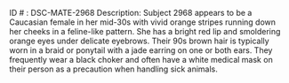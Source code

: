 ID # : DSC-MATE-2968
Description: Subject 2968 appears to be a Caucasian female in her mid-30s with vivid orange stripes running down her cheeks in a feline-like pattern. She has a bright red lip and smoldering orange eyes under delicate eyebrows. Their 90s brown hair is typically worn in a braid or ponytail with a jade earring on one or both ears. They frequently wear a black choker and often have a white medical mask on their person as a precaution when handling sick animals.